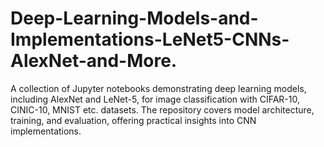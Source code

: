 # Deep-Learning-Models-and-Implementations-LeNet5-CNNs-AlexNet-and-More.
A collection of Jupyter notebooks demonstrating deep learning models, including AlexNet and LeNet-5, for image classification with CIFAR-10, CINIC-10, MNIST etc. datasets. The repository covers model architecture, training, and evaluation, offering practical insights into CNN implementations.
